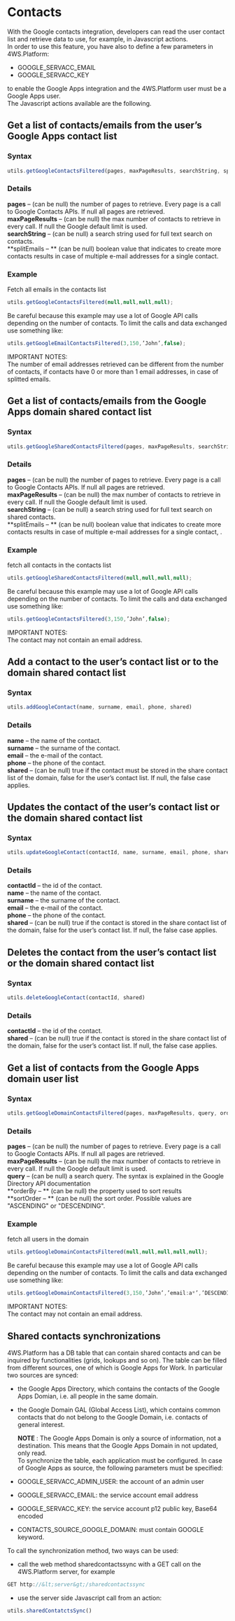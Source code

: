 # Contacts

With the Google contacts integration, developers can read the user contact list and retrieve data to use, for example, in Javascript actions.\
In order to use this feature, you have also to define a few parameters in 4WS.Platform:

* GOOGLE\_SERVACC\_EMAIL
* GOOGLE\_SERVACC\_KEY

to enable the Google Apps integration and the 4WS.Platform user must be a Google Apps user.\
The Javascript actions available are the following.

## Get a list of contacts/emails from the user’s Google Apps contact list

### Syntax

```javascript
utils.getGoogleContactsFiltered(pages, maxPageResults, searchString, splitEmails)
```

### Details

**pages** – (can be null) the number of pages to retrieve. Every page is a call to Google Contacts APIs. If null all pages are retrieved.\
**maxPageResults** – (can be null) the max number of contacts to retrieve in every call. If null the Google default limit is used.\
**searchString** – (can be null) a search string used for full text search on contacts.\
**splitEmails – ** (can be null) boolean value that indicates to create more contacts results in case of multiple e-mail addresses for a single contact.

### Example

Fetch all emails in the contacts list

```javascript
utils.getGoogleContactsFiltered(null,null,null,null);
```

Be careful because this example may use a lot of Google API calls depending on the number of contacts. To limit the calls and data exchanged use something like:

```javascript
utils.getGoogleEmailContactsFiltered(3,150,’John’,false);
```

IMPORTANT NOTES:\
The number of email addresses retrieved can be different from the number of contacts, if contacts have 0 or more than 1 email addresses, in case of splitted emails.

## Get a list of contacts/emails from the Google Apps domain shared contact list

### Syntax

```javascript
utils.getGoogleSharedContactsFiltered(pages, maxPageResults, searchString, splitEmails)
```

### Details

**pages** – (can be null) the number of pages to retrieve. Every page is a call to Google Contacts APIs. If null all pages are retrieved.\
**maxPageResults** – (can be null) the max number of contacts to retrieve in every call. If null the Google default limit is used.\
**searchString** – (can be null) a search string used for full text search on shared contacts.\
**splitEmails – ** (can be null) boolean value that indicates to create more contacts results in case of multiple e-mail addresses for a single contact, .

### Example

fetch all contacts in the contacts list

```javascript
utils.getGoogleSharedContactsFiltered(null,null,null,null);
```

Be careful because this example may use a lot of Google API calls depending on the number of contacts. To limit the calls and data exchanged use something like:

```javascript
utils.getGoogleContactsFiltered(3,150,’John’,false);
```

IMPORTANT NOTES:\
The contact may not contain an email address.

## Add a contact to the user’s contact list or to the domain shared contact list

### Syntax

```javascript
utils.addGoogleContact(name, surname, email, phone, shared)
```

### Details

**name** – the name of the contact.\
**surname** – the surname of the contact.\
**email** – the e-mail of the contact.\
**phone** – the phone of the contact.\
**shared** – (can be null) true if the contact must be stored in the share contact list of the domain, false for the user’s contact list. If null, the false case applies.

## Updates the contact of the user’s contact list or the domain shared contact list

### Syntax

```javascript
utils.updateGoogleContact(contactId, name, surname, email, phone, shared)
```

### Details

**contactId** – the id of the contact.\
**name** – the name of the contact.\
**surname** – the surname of the contact.\
**email** – the e-mail of the contact.\
**phone** – the phone of the contact.\
**shared** – (can be null) true if the contact is stored in the share contact list of the domain, false for the user’s contact list. If null, the false case applies.

## Deletes the contact from the user’s contact list or the domain shared contact list

### Syntax

```javascript
utils.deleteGoogleContact(contactId, shared)
```

### Details

**contactId** – the id of the contact.\
**shared** – (can be null) true if the contact is stored in the share contact list of the domain, false for the user’s contact list. If null, the false case applies.

## Get a list of contacts from the Google Apps domain user list

### Syntax

```javascript
utils.getGoogleDomainContactsFiltered(pages, maxPageResults, query, orderBy, sortOrder)
```

### Details

**pages** – (can be null) the number of pages to retrieve. Every page is a call to Google Contacts APIs. If null all pages are retrieved.\
**maxPageResults** – (can be null) the max number of contacts to retrieve in every call. If null the Google default limit is used.\
**query** – (can be null) a search query. The syntax is explained in the Google Directory API documentation\
**orderBy – ** (can be null) the property used to sort results\
**sortOrder – ** (can be null) the sort order. Possible values are "ASCENDING" or "DESCENDING".

### Example

fetch all users in the domain

```javascript
utils.getGoogleDomainContactsFiltered(null,null,null,null,null);
```

Be careful because this example may use a lot of Google API calls depending on the number of contacts. To limit the calls and data exchanged use something like:

```javascript
utils.getGoogleDomainContactsFiltered(3,150,’John’,’email:a*’,’DESCENDING’);
```

IMPORTANT NOTES:\
The contact may not contain an email address.

## Shared contacts synchronizations

4WS.Platform has a DB table that can contain shared contacts and can be inquired by functionalities (grids, lookups and so on). The table can be filled from different sources, one of which is Google Apps for Work. In particular two sources are synced:

* the Google Apps Directory, which contains the contacts of the Google Apps Domian, i.e. all people in the same domain.
*   the Google Domain GAL (Global Access List), which contains common contacts that do not belong to the Google Domain, i.e. contacts of general interest.

    **NOTE** : The Google Apps Domain is only a source of information, not a destination. This means that the Google Apps Domain in not updated, only read.\
    To synchronize the table, each application must be configured. In case of Google Apps as source, the following parameters must be specified:
* GOOGLE\_SERVACC\_ADMIN\_USER: the account of an admin user
* GOOGLE\_SERVACC\_EMAIL: the service account email address
* GOOGLE\_SERVACC\_KEY: the service account p12 public key, Base64 encoded
* CONTACTS\_SOURCE\_GOOGLE\_DOMAIN: must contain GOOGLE keyword.

To call the synchronization method, two ways can be used:

* call the web method sharedcontactssync with a GET call on the 4WS.Platform server, for example

```javascript
GET http://&lt;server&gt;/sharedcontactssync
```

* use the server side Javascript call from an action:

```javascript
utils.sharedContatctsSync()
```
